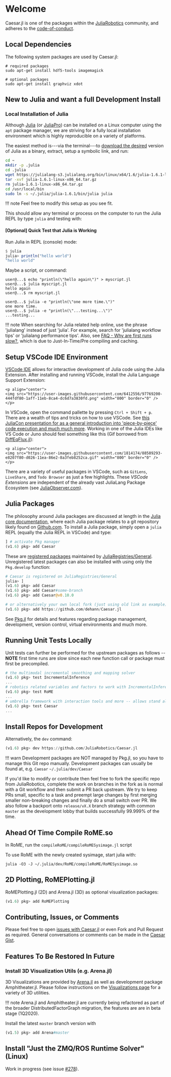 # Welcome

Caesar.jl is one of the packages within the [JuliaRobotics](http://www.juliarobotics.org) community, and adheres to the [code-of-conduct](https://github.com/JuliaRobotics/administration/blob/master/code_of_conduct.md).

## Local Dependencies

The following system packages are used by Caesar.jl:
```
# required packages
sudo apt-get install hdf5-tools imagemagick

# optional packages
sudo apt-get install graphviz xdot
```

## New to Julia and want a full Development Install

### Local Installation of Julia

Although [Julia](https://julialang.org/) (or [JuliaPro](https://juliacomputing.com/)) can be installed on a Linux computer using the `apt` package manager, we are striving for a fully local installation environment which is highly reproducible on a variety of platforms.

The easiest method is---via the terminal---to [download the desired](https://julialang.org/downloads/) version of Julia as a binary, extract, setup a symbolic link, and run:

```bash
cd ~
mkdir -p .julia
cd .julia
wget https://julialang-s3.julialang.org/bin/linux/x64/1.6/julia-1.6.1-linux-x86_64.tar.gz
tar -xvf julia-1.6.1-linux-x86_64.tar.gz
rm julia-1.6.1-linux-x86_64.tar.gz
cd /usr/local/bin
sudo ln -s ~/.julia/julia-1.6.1/bin/julia julia
```
!!! note
    Feel free to modify this setup as you see fit.

This should allow any terminal or process on the computer to run the Julia REPL by type `julia` and testing with:

#### [Optional] Quick Test that Julia is Working 

Run Julia in REPL (console) mode:
```julia
$ julia
julia> println("hello world")
"hello world"
```

Maybe a script, or command:

```
user@...$ echo "println(\"hello again\")" > myscript.jl
user@...$ julia myscript.jl
hello again
user@...$ rm myscript.jl

user@...$ julia -e "println(\"one more time.\")"
one more time.
user@...$ julia -e "println(\"...testing...\")"
...testing...

```

!!! note
    When searching for Julia related help online, use the phrase 'julialang' instead of just 'julia'.  For example, search for 'julialang workflow tips' or 'julialang performance tips'.
    Also, see [FAQ - Why are first runs slow?](https://www.juliarobotics.org/Caesar.jl/latest/faq/#Just-In-Time-Compiling-(i.e.-why-are-first-runs-slow?)-1), which is due to Just-In-Time/Pre compiling and caching.

## Setup VSCode IDE Environment

[VSCode IDE](https://www.julia-vscode.org/) allows for interactive development of Julia code using the Julia Extension.  After installing and running VSCode, install the Julia Language Support Extension:

```@raw html
<p align="center">
<img src="https://user-images.githubusercontent.com/6412556/97769200-444fdf80-1aff-11eb-8ca4-dc6d7a3830fd.png" width="800" border="0" />
</p>
```

In VSCode, open the command pallette by pressing `Ctrl + Shift + p`.  There are a wealth of tips and tricks on how to use VSCode.  See [this JuliaCon presentation for as a general introduction into 'piece-by-piece' code execution and much much more](https://www.youtube.com/watch?v=IdhnP00Y1Ks).  Working in one of the Julia IDEs like VS Code or Juno should feel something like this (Gif borrowed from [DiffEqFlux.jl](https://github.com/SciML/DiffEqFlux.jl)):
```@raw html
<p align="center">
<img src="https://user-images.githubusercontent.com/1814174/88589293-e8207f80-d026-11ea-86e2-8a3feb8252ca.gif" width="800" border="0" />
</p>
```

There are a variety of useful packages in VSCode, such as `GitLens`, `LiveShare`, and `Todo Browser` as just a few highlights.  These *VSCode Extensions* are independent of the already vast JuliaLang Package Ecosystem (see [JuliaObserver.com](https://juliaobserver.com/)).

## Julia Packages

The philosophy around Julia packages are discussed at length in the [Julia core documentation](https://docs.julialang.org/en/stable/manual/packages/), where each Julia package relates to a git repository likely found on [Github.com](http://www.github.com).
To install a Julia package, simply open a `julia` REPL (equally the Julia REPL in VSCode) and type:

```julia
] # activate Pkg manager
(v1.6) pkg> add Caesar
```

These are [registered packages](https://pkg.julialang.org/) maintained by [JuliaRegistries/General](http://github.com/JuliaRegistries/General).
Unregistered latest packages can also be installed with using only the `Pkg.develop` function:

```julia
# Caesar is registered on JuliaRegistries/General
julia> ]
(v1.6) pkg> add Caesar
(v1.6) pkg> add Caesar#some-branch
(v1.6) pkg> add Caesar@v0.10.0

# or alternatively your own local fork (just using old link as example)
(v1.6) pkg> add https://github.com/dehann/Caesar.jl
```

See [Pkg.jl](https://github.com/JuliaLang/Pkg.jl) for details and features regarding package management, development, version control, virtual environments and much more.

## Running Unit Tests Locally

Unit tests can further be performed for the upstream packages as follows -- **NOTE** first time runs are slow since each new function call or package must first be precompiled.
```julia
# the multimodal incremental smoothing and mapping solver
(v1.6) pkg> test IncrementalInference
...
# robotics related variables and factors to work with IncrementalInference -- can be used standalone SLAM system
(v1.6) pkg> test RoME
...
# umbrella framework with interaction tools and more -- allows stand alone and server based solving
(v1.6) pkg> test Caesar
...
```

## Install Repos for Development

Alternatively, the `dev` command:
```julia
(v1.6) pkg> dev https://github.com/JuliaRobotics/Caesar.jl
```

!!! warn
    Development packages are NOT managed by Pkg.jl, so you have to manage this Git repo manually.  Development packages can usually be found at, e.g. `Caesar`
    ```
    ~/.julia/dev/Caesar
    ```

If you'd like to modify or contribute then feel free to fork the specific repo from JuliaRobotics, complete the work on branches in the fork as is normal with a Git workflow and then submit a PR back upstream.  We try to keep PRs small, specific to a task and preempt large changes by first merging smaller non-breaking changes and finally do a small switch over PR.  We also follow a backport onto `release/vX.X` branch strategy with common `master` as the development lobby that builds successfully 99.999% of the time.

## Ahead Of Time Compile RoME.so

In RoME, run the `compileRoME/compileRoMESysimage.jl` script

To use RoME with the newly created sysimage, start julia with:
```
julia -O3 -J ~/.julia/dev/RoME/compileRoME/RoMESysimage.so
```


## 2D Plotting, RoMEPlotting.jl

RoMEPlotting.jl (2D) and Arena.jl (3D) as optional visualization packages:
```julia
(v1.6) pkg> add RoMEPlotting
```

## Contributing, Issues, or Comments

Please feel free to open [issues with Caesar.jl](https://github.com/JuliaRobotics/Caesar.jl/issues) or even Fork and Pull Request as required.
General conversations or comments can be made in the [Caesar Gist](https://gist.github.com/dehann/537f8a2eb9cc24d8bbd35ae92cb4d2d2).


## Features To Be Restored In Future

### Install 3D Visualization Utils (e.g. Arena.jl)

3D Visualizations are provided by [Arena.jl](https://github.com/JuliaRobotics/Arena.jl) as well as development package Amphitheater.jl.
Please follow instructions on the [Visualizations page](concepts/arena_visualizations.md) for a variety of 3D utilities.

!!! note
    Arena.jl and Amphitheater.jl are currently being refactored as part of the broader DistributedFactorGraph migration, the features are are in beta stage (1Q2020).

Install the latest `master` branch version with
```julia
(v1.5) pkg> add Arena#master
```

## Install "Just the ZMQ/ROS Runtime Solver" (Linux)

Work in progress (see issue [#278](https://github.com/JuliaRobotics/Caesar.jl/issues/278)).
